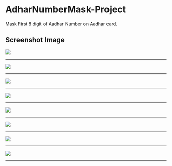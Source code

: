 # AdharNumberMask-Project
Mask First 8 digit of Aadhar Number on Aadhar card.

## Screenshot Image
![](OutputIMGs/mainWindow.PNG)
_____
![](OutputIMGs/EnterPWDadhar.PNG)
_____
![](OutputIMGs/pdfToimgsaved.PNG)
_____
![](OutputIMGs/SaveASFilewin.PNG)
_____
![](OutputIMGs/AutocropSaved.PNG)
_____
![](OutputIMGs/fileSaved.PNG)
_____
![](OutputIMGs/finalOP.PNG)
_____
![](OutputIMGs/maskAdharSaved.PNG)
_____

